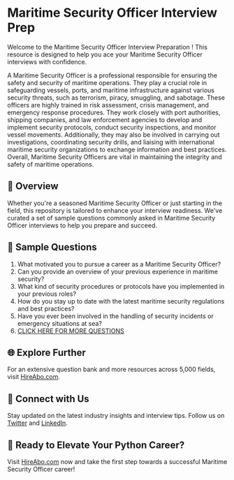 # Maritime Security Officer Interview Prep

Welcome to the Maritime Security Officer Interview Preparation ! This resource is designed to help you ace your Maritime Security Officer interviews with confidence.

A Maritime Security Officer is a professional responsible for ensuring the safety and security of maritime operations. They play a crucial role in safeguarding vessels, ports, and maritime infrastructure against various security threats, such as terrorism, piracy, smuggling, and sabotage. These officers are highly trained in risk assessment, crisis management, and emergency response procedures. They work closely with port authorities, shipping companies, and law enforcement agencies to develop and implement security protocols, conduct security inspections, and monitor vessel movements. Additionally, they may also be involved in carrying out investigations, coordinating security drills, and liaising with international maritime security organizations to exchange information and best practices. Overall, Maritime Security Officers are vital in maintaining the integrity and safety of maritime operations.

## 🚀 Overview

Whether you're a seasoned Maritime Security Officer or just starting in the field, this repository is tailored to enhance your interview readiness. We've curated a set of sample questions commonly asked in Maritime Security Officer interviews to help you prepare and succeed.

## 📝 Sample Questions

1. What motivated you to pursue a career as a Maritime Security Officer?
2. Can you provide an overview of your previous experience in maritime security?
3. What kind of security procedures or protocols have you implemented in your previous roles?
4. How do you stay up to date with the latest maritime security regulations and best practices?
5. Have you ever been involved in the handling of security incidents or emergency situations at sea?
6. [CLICK HERE FOR MORE QUESTIONS](https://hireabo.com/job/23_4_8/Maritime%20Security%20Officer)

## 🌐 Explore Further

For an extensive question bank and more resources across 5,000 fields, visit [HireAbo.com](https://www.hireabo.com).

## 📱 Connect with Us

Stay updated on the latest industry insights and interview tips. Follow us on [Twitter](https://twitter.com/hireabo) and [LinkedIn](https://www.linkedin.com/in/hire-abo-3609972a8/).

## 🚀 Ready to Elevate Your Python Career?

Visit [HireAbo.com](https://www.hireabo.com) now and take the first step towards a successful Maritime Security Officer career!
